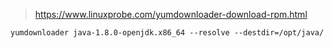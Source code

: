 
> https://www.linuxprobe.com/yumdownloader-download-rpm.html
```console
yumdownloader java-1.8.0-openjdk.x86_64 --resolve --destdir=/opt/java/
```

